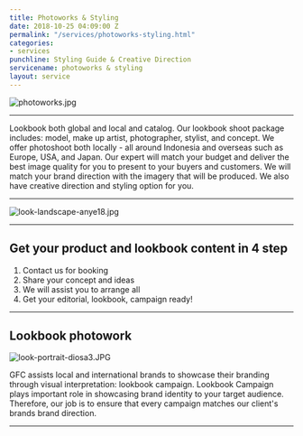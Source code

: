 ```yaml
---
title: Photoworks & Styling
date: 2018-10-25 04:09:00 Z
permalink: "/services/photoworks-styling.html"
categories:
- services
punchline: Styling Guide & Creative Direction
servicename: photoworks & styling
layout: service
---
```


![photoworks.jpg](/uploads/photoworks.jpg)

---

Lookbook both global and local and catalog.
Our lookbook shoot package includes: model, make up artist, photographer, stylist, and concept. We offer photoshoot both locally - all around Indonesia and overseas such as Europe, USA, and Japan. Our expert will match your budget and deliver the best image quality for you to present to your buyers and customers. We will match your brand direction with the imagery that will be produced. We also have creative direction and styling option for you.

---

![look-landscape-anye18.jpg](/uploads/look-landscape-anye18.jpg)

---

## Get your product and lookbook content in 4 step
1. Contact us for booking
2. Share your concept and ideas
3. We will assist you to arrange all
4. Get your editorial, lookbook, campaign ready!

---

## Lookbook photowork

![look-portrait-diosa3.JPG](/uploads/look-portrait-diosa3.JPG)

GFC assists local and international brands to showcase their branding through visual interpretation: lookbook campaign.
Lookbook Campaign plays important role in showcasing brand identity to your target audience. Therefore, our job is to ensure that every campaign matches our client's brands brand direction. 

---

